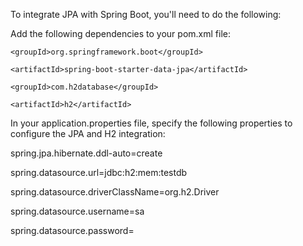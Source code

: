 To integrate JPA with Spring Boot, you'll need to do the following:

Add the following dependencies to your pom.xml file:

<dependency>
    
    <groupId>org.springframework.boot</groupId>

    <artifactId>spring-boot-starter-data-jpa</artifactId>

</dependency>

<dependency>
    
    <groupId>com.h2database</groupId>
    
    <artifactId>h2</artifactId>

</dependency>


In your application.properties file, specify the following properties to configure the JPA and H2 integration:


spring.jpa.hibernate.ddl-auto=create

spring.datasource.url=jdbc:h2:mem:testdb

spring.datasource.driverClassName=org.h2.Driver

spring.datasource.username=sa

spring.datasource.password=
